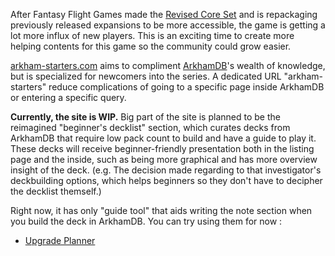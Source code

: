 After Fantasy Flight Games made the [Revised Core Set](https://www.fantasyflightgames.com/en/products/arkham-horror-the-card-game/) and is repackaging previously released expansions to be more accessible, the game is getting a lot more influx of new players. This is an exciting time to create more helping contents for this game so the community could grow easier.

[arkham-starters.com](/) aims to compliment [ArkhamDB](https://arkhamdb.com/)'s wealth of knowledge, but is specialized for newcomers into the series. A dedicated URL "arkham-starters" reduce complications of going to a specific page inside ArkhamDB or entering a specific query.

**Currently, the site is WIP.** Big part of the site is planned to be the reimagined "beginner's decklist" section, which curates decks from ArkhamDB that require low pack count to build and have a guide to play it. These decks will receive beginner-friendly presentation both in the listing page and the inside, such as being more graphical and has more overview insight of the deck. (e.g. The decision made regarding to that investigator's deckbuilding options, which helps beginners so they don't have to decipher the decklist themself.)

Right now, it has only "guide tool" that aids writing the note section when you build the deck in ArkhamDB. You can try using them for now : 

- [Upgrade Planner](/guide-tools/upgrade)